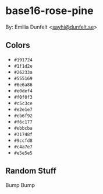 # base16-rose-pine

By: Emilia Dunfelt &lt;sayhi@dunfelt.se&gt;

## Colors

* `#191724`
* `#1f1d2e`
* `#26233a`
* `#555169`
* `#6e6a86`
* `#e0def4`
* `#f0f0f3`
* `#c5c3ce`
* `#e2e1e7`
* `#eb6f92`
* `#f6c177`
* `#ebbcba`
* `#31748f`
* `#9ccfd8`
* `#c4a7e7`
* `#e5e5e5`

## Random Stuff

Bump
Bump
